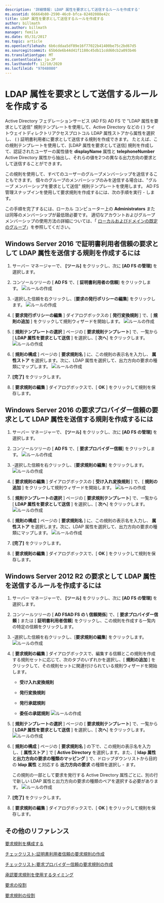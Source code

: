 ```yaml
---
description: '詳細情報: LDAP 属性を要求として送信するルールを作成する'
ms.assetid: 66664b80-2590-46c0-bfca-82402088e42c
title: LDAP 属性を要求として送信するルールを作成する
author: billmath
ms.author: billmath
manager: femila
ms.date: 05/31/2017
ms.topic: article
ms.openlocfilehash: 6b6cddaa5df89e16f77022b41400be75c2bd67d5
ms.sourcegitcommit: 65b6de6b44d41f1180c45db11cdd60cb2a093b46
ms.translationtype: MT
ms.contentlocale: ja-JP
ms.lasthandoff: 12/10/2020
ms.locfileid: "97048080"
---
```

# <a name="create-a-rule-to-send-ldap-attributes-as-claims"></a>LDAP 属性を要求として送信するルールを作成する


Active Directory フェデレーションサービス (AD FS) AD FS で "LDAP 属性を要求として送信" 規則テンプレートを使用して、Active Directory などの \( \) ライトウェイトディレクトリアクセスプロトコル LDAP 属性ストアから属性を選択し、 \( \) 証明書利用者に要求として送信する規則を作成できます。 たとえば、この規則テンプレートを使用して、[LDAP 属性を要求として送信] 規則を作成して、認証されたユーザーの属性値を **displayName** 属性と **telephoneNumber** Active Directory 属性から抽出し、それらの値を2つの異なる出力方向の要求として送信することができます。

この規則を使用して、すべてのユーザーのグループメンバーシップを送信することもできます。 個々のグループのメンバーシップのみを送信する場合は、"グループ メンバーシップを要求として送信" 規則テンプレートを使用します。 AD FS 管理スナップインを使用して要求規則を作成するには、次の手順を実行 \- します。

この手順を完了するには、ローカル コンピューター上の **Administrators** または同等のメンバーシップが最低限必要です。  適切なアカウントおよびグループメンバーシップの使用方法の詳細については、「 [ローカルおよびドメインの既定のグループ](https://go.microsoft.com/fwlink/?LinkId=83477)」を参照してください。

## <a name="to-create-a-rule-to-send-ldap-attributes-as-claims-for-a-relying-party-trust-in-windows-server-2016"></a>Windows Server 2016 で証明書利用者信頼の要求として LDAP 属性を送信する規則を作成するには

1.  サーバー マネージャーで、 **[ツール]** をクリックし、次に **[AD FS の管理]** を選択します。

2.  コンソールツリーの [ **AD FS** で、[ **証明書利用者の信頼**] をクリックします。
![ルールの作成](media/Create-a-Rule-to-Pass-Through-or-Filter-an-Incoming-Claim/claimrule9.PNG)

3.  \-選択した信頼を右クリックし、[**要求の発行ポリシーの編集**] をクリックします。
![ルールの作成](media/Create-a-Rule-to-Pass-Through-or-Filter-an-Incoming-Claim/claimrule10.PNG)

4.  [ **要求発行ポリシーの編集** ] ダイアログボックスの [ **発行変換規則** ] で、[ **規則の追加** ] をクリックして規則ウィザードを開始します。
![ルールの作成](media/Create-a-Rule-to-Pass-Through-or-Filter-an-Incoming-Claim/claimrule11.PNG)

5.  [ **規則テンプレートの選択** ] ページの [ **要求規則テンプレート**] で、一覧から [ **LDAP 属性を要求として送信** ] を選択し、[ **次へ**] をクリックします。
![ルールの作成](media/Create-a-Rule-to-Send-LDAP-Attributes-as-Claims/ldap1.PNG)

6.  [ **規則の構成** ] ページの [ **要求規則名** ] に、この規則の表示名を入力し、 **属性ストア** を選択します。次に、LDAP 属性を選択して、出力方向の要求の種類にマップします。
![ルールの作成](media/Create-a-Rule-to-Send-LDAP-Attributes-as-Claims/ldap2.PNG)

7.  **[完了]** をクリックします。

8.  [ **要求規則の編集** ] ダイアログボックスで、[ **OK** ] をクリックして規則を保存します。

## <a name="to-create-a-rule-to-send-ldap-attributes-as-claims-for-a-claims-provider-trust-in-windows-server-2016"></a>Windows Server 2016 の要求プロバイダー信頼の要求として LDAP 属性を送信する規則を作成するには

1.  サーバー マネージャーで、 **[ツール]** をクリックし、次に **[AD FS の管理]** を選択します。

2.  コンソールツリーの [ **AD FS** で、[ **要求プロバイダー信頼**] をクリックします。
![ルールの作成](media/Create-a-Rule-to-Pass-Through-or-Filter-an-Incoming-Claim/claimrule1.PNG)

3.  \-選択した信頼を右クリックし、[**要求規則の編集**] をクリックします。
![ルールの作成](media/Create-a-Rule-to-Pass-Through-or-Filter-an-Incoming-Claim/claimrule2.PNG)

4.  [ **要求規則の編集** ] ダイアログボックスの [ **受け入れ変換規則** ] で、[ **規則の追加** ] をクリックして規則ウィザードを開始します。
![ルールの作成](media/Create-a-Rule-to-Pass-Through-or-Filter-an-Incoming-Claim/claimrule3.PNG)

5.  [ **規則テンプレートの選択** ] ページの [ **要求規則テンプレート**] で、一覧から [ **LDAP 属性を要求として送信** ] を選択し、[ **次へ**] をクリックします。
![ルールの作成](media/Create-a-Rule-to-Send-LDAP-Attributes-as-Claims/ldap1.PNG)

6.  [ **規則の構成** ] ページの [ **要求規則名** ] に、この規則の表示名を入力し、 **属性ストア** を選択します。次に、LDAP 属性を選択して、出力方向の要求の種類にマップします。
![ルールの作成](media/Create-a-Rule-to-Send-LDAP-Attributes-as-Claims/ldap2.PNG)

7.  **[完了]** をクリックします。

8.  [ **要求規則の編集** ] ダイアログボックスで、[ **OK** ] をクリックして規則を保存します。



## <a name="to-create-a-rule-to-send-ldap-attributes-as-claims-for-windows-server-2012-r2"></a>Windows Server 2012 R2 の要求として LDAP 属性を送信するルールを作成するには

1.  サーバー マネージャーで、 **[ツール]** をクリックし、次に **[AD FS の管理]** を選択します。

2.  コンソールツリーの [ **AD FSAD FS の \\ 信頼関係**] で、[ **要求プロバイダー信頼** ] または [ **証明書利用者信頼**] をクリックし、この規則を作成する一覧内の特定の信頼をクリックします。

3.  \-選択した信頼を右クリックし、[**要求規則の編集**] をクリックします。
![ルールの作成](media/Create-a-Rule-to-Pass-Through-or-Filter-an-Incoming-Claim/claimrule6.PNG)

4.  [ **要求規則の編集** ] ダイアログボックスで、編集する信頼とこの規則を作成する規則セットに応じて、次のタブのいずれかを選択し、[ **規則の追加** ] をクリックして、その規則セットに関連付けられている規則ウィザードを開始します。

    -   **受け入れ変換規則**

    -   **発行変換規則**

    -   **発行承認規則**

    -   **委任の承認規則** 
 ![ルールの作成](media/Create-a-Rule-to-Permit-All-Users/permitall5.PNG)

5.  [ **規則テンプレートの選択** ] ページの [ **要求規則テンプレート**] で、一覧から [ **LDAP 属性を要求として送信** ] を選択し、[ **次へ**] をクリックします。
![ルールの作成](media/Create-a-Rule-to-Send-LDAP-Attributes-as-Claims/ldap3.PNG)

6.  [ **規則の構成** ] ページの [ **要求規則名** ] の下で、この規則の表示名を入力し、[ **属性ストア** ] で [ **Active Directory** を選択します。また、[ **ldap 属性と出力方向の要求の種類のマッピング** ] で、ドロップダウンリストから目的の **ldap 属性** と対応する **出力方向の要求** の種類を選択し \- ます。

    この規則の一部として要求を発行する Active Directory 属性ごとに、別の行で新しい LDAP 属性と出力方向の要求の種類のペアを選択する必要があります。
![ルールの作成](media/Create-a-Rule-to-Send-LDAP-Attributes-as-Claims/ldap4.PNG)
7.  **[完了]** をクリックします。

8.  [ **要求規則の編集** ] ダイアログボックスで、[ **OK** ] をクリックして規則を保存します。

## <a name="additional-references"></a>その他のリファレンス
[要求規則を構成する](Configure-Claim-Rules.md)

[チェックリスト:証明書利用者信頼の要求規則の作成](/previous-versions/windows/it-pro/windows-server-2012-R2-and-2012/ee913578(v=ws.11))

[チェックリスト:要求プロバイダー信頼の要求規則の作成](/previous-versions/windows/it-pro/windows-server-2012-R2-and-2012/ee913564(v=ws.11))

[承認要求規則を使用するタイミング](../../ad-fs/technical-reference/When-to-Use-an-Authorization-Claim-Rule.md)

[要求の役割](../../ad-fs/technical-reference/The-Role-of-Claims.md)

[要求規則の役割](../../ad-fs/technical-reference/The-Role-of-Claim-Rules.md)
